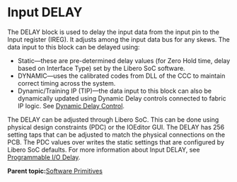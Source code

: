 # Input DELAY

The DELAY block is used to delay the input data from the input pin to the Input register \(IREG\). It adjusts among the input data bus for any skews. The data input to this block can be delayed using:

-   Static—these are pre-determined delay values \(for Zero Hold time, delay based on Interface Type\) set by the Libero SoC software.
-   DYNAMIC—uses the calibrated codes from DLL of the CCC to maintain correct timing across the system.
-   Dynamic/Training IP \(TIP\)—the data input to this block can also be dynamically updated using Dynamic Delay controls connected to fabric IP logic. See [Dynamic Delay Control](GUID-57F1B703-45B4-4461-92AB-0152A550919C.md).

The DELAY can be adjusted through Libero SoC. This can be done using physical design constraints \(PDC\) or the IOEditor GUI. The DELAY has 256 setting taps that can be adjusted to match the physical connections on the PCB. The PDC values over writes the static settings that are configured by Libero SoC defaults. For more information about Input DELAY, see [Programmable I/O Delay](GUID-90C2D28A-F084-436E-9F82-00C82B27D19C.md).

**Parent topic:**[Software Primitives](GUID-3F64B9AB-0327-4CAD-A811-E9D6B90377D3.md)


